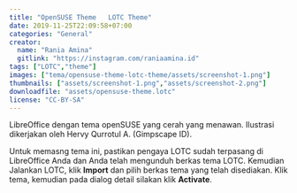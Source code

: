 ```yaml
---
title: "OpenSUSE Theme   LOTC Theme"
date: 2019-11-25T22:09:58+07:00
categories: "General"
creator: 
  name: "Rania Amina"
  gitlink: "https://instagram.com/raniaamina.id"
tags: ["LOTC","theme"]
images: ["tema/opensuse-theme-lotc-theme/assets/screenshot-1.png"]
thumbnails: ["assets/screenshot-1.png","assets/screenshot-2.png"]
downloadfile: "assets/opensuse-theme.lotc"
license: "CC-BY-SA"
---
```

LibreOffice dengan tema openSUSE yang cerah yang menawan. Ilustrasi dikerjakan oleh Hervy Qurrotul A. (Gimpscape ID). <!--more-->

Untuk memasng tema ini, pastikan pengaya LOTC sudah terpasang di LibreOffice Anda dan Anda telah mengunduh berkas tema LOTC. Kemudian Jalankan LOTC, klik **Import** dan pilih berkas tema yang telah disediakan. Klik tema, kemudian pada dialog detail silakan klik **Activate**.